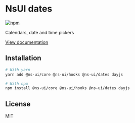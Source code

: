 # NsUI dates

[![npm](https://img.shields.io/npm/dm/@ns-ui/dates)](https://www.npmjs.com/package/@ns-ui/dates)

Calendars, date and time pickers

[View documentation](https://ns-ui.dev/)

## Installation

```bash
# With yarn
yarn add @ns-ui/core @ns-ui/hooks @ns-ui/dates dayjs

# With npm
npm install @ns-ui/core @ns-ui/hooks @ns-ui/dates dayjs
```

## License

MIT
